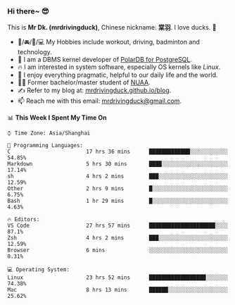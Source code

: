 ### Hi there~ 😎

This is **Mr Dk. (mrdrivingduck)**, Chinese nickname: **棠羽**. I love ducks. 🦆

- 💪/🚘/🏸/💻 My Hobbies include workout, driving, badminton and technology.
- 🍊 I am a DBMS kernel developer of [PolarDB for PostgreSQL](https://github.com/ApsaraDB/PolarDB-for-PostgreSQL).
- 🔥 I am interested in system software, especially OS kernels like *Linux*.
- 🔧 I enjoy everything pragmatic, helpful to our daily life and the world.
- 👨‍🎓 Former bachelor/master student of [NUAA](https://en.wikipedia.org/wiki/Nanjing_University_of_Aeronautics_and_Astronautics).
- ✍ Refer to my blog at: [mrdrivingduck.github.io/blog](https://www.mrdrivingduck.cn/blog/#/).
- 📫 Reach me with this email: [mrdrivingduck@gmail.com](mailto:mrdrivingduck@gmail.com).

<!--START_SECTION:waka-->
📊 **This Week I Spent My Time On** 

```text
⌚︎ Time Zone: Asia/Shanghai

💬 Programming Languages: 
C                        17 hrs 36 mins      █████████████░░░░░░░░░░░░   54.85% 
Markdown                 5 hrs 30 mins       ████░░░░░░░░░░░░░░░░░░░░░   17.14% 
sh                       4 hrs 2 mins        ███░░░░░░░░░░░░░░░░░░░░░░   12.59% 
Other                    2 hrs 9 mins        █░░░░░░░░░░░░░░░░░░░░░░░░   6.75% 
Bash                     1 hr 29 mins        █░░░░░░░░░░░░░░░░░░░░░░░░   4.63%

🔥 Editors: 
VS Code                  27 hrs 57 mins      █████████████████████░░░░   87.1% 
Zsh                      4 hrs 2 mins        ███░░░░░░░░░░░░░░░░░░░░░░   12.59% 
Browser                  6 mins              ░░░░░░░░░░░░░░░░░░░░░░░░░   0.31%

💻 Operating System: 
Linux                    23 hrs 52 mins      ██████████████████░░░░░░░   74.38% 
Mac                      8 hrs 13 mins       ██████░░░░░░░░░░░░░░░░░░░   25.62%

```


<!--END_SECTION:waka-->

<!-- ![Mr Dk.'s GitHub Stats](https://github-readme-stats.vercel.app/api?username=mrdrivingduck&count_private&show_icons=true&theme=buefy) -->

<!-- ![Most Used Languages](https://github-readme-stats.vercel.app/api/top-langs/?username=mrdrivingduck&exclude_repo=mips32-CPU,snort-tcp-socket&theme=buefy&layout=compact&langs_count=10) -->


<!--
**mrdrivingduck/mrdrivingduck** is a ✨ _special_ ✨ repository because its `README.md` (this file) appears on your GitHub profile.

Here are some ideas to get you started:

- 🔭 I’m currently working on ...
- 🌱 I’m currently learning ...
- 👯 I’m looking to collaborate on ...
- 🤔 I’m looking for help with ...
- 💬 Ask me about ...
- 📫 How to reach me: ...
- 😄 Pronouns: ...
- ⚡ Fun fact: ...
-->
